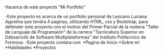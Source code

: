 Hacerca de este proyecto "Mi Portfolio"

-Este proyecto es acerca de un portfolio personal de Lezcano Luciana Agostina que tendra 4 paginas, utilizando HTML, css y Bootstrap, para defender este proyecto con el motivo del Primer Parcial de la materia "Taller de Lenguaje de Programaión" de la carrera "Tecnicatura Superior en Ddesarrollo de Software Multiplataformas" del Instituto Politecnico de Formosa.
-Este proyecto contara con:
*Pagina de Inicio
*Sobre mi
*Habilidades
*Proyectos
